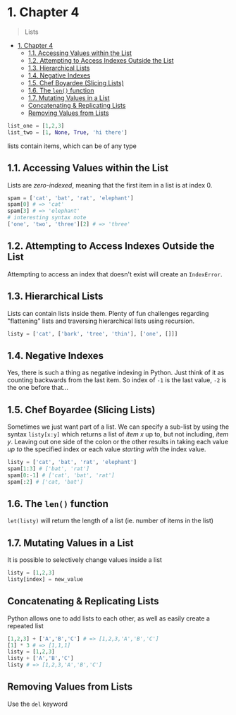 # 1. Chapter 4

> Lists

- [1. Chapter 4](#1-chapter-4)
  - [1.1. Accessing Values within the List](#11-accessing-values-within-the-list)
  - [1.2. Attempting to Access Indexes Outside the List](#12-attempting-to-access-indexes-outside-the-list)
  - [1.3. Hierarchical Lists](#13-hierarchical-lists)
  - [1.4. Negative Indexes](#14-negative-indexes)
  - [1.5. Chef Boyardee (Slicing Lists)](#15-chef-boyardee-slicing-lists)
  - [1.6. The `len()` function](#16-the-len-function)
  - [1.7. Mutating Values in a List](#17-mutating-values-in-a-list)
  - [Concatenating & Replicating Lists](#concatenating--replicating-lists)
  - [Removing Values from Lists](#removing-values-from-lists)

``` python
list_one = [1,2,3]
list_two = [1, None, True, 'hi there']
```

lists contain items, which can be of any type

## 1.1. Accessing Values within the List

Lists are *zero-indexed*, meaning that the first item in a list is at index 0.

``` python
spam = ['cat', 'bat', 'rat', 'elephant']
spam[0] # => 'cat'
spam[3] # => 'elephant'
# interesting syntax note
['one', 'two', 'three'][2] # => 'three'
```

## 1.2. Attempting to Access Indexes Outside the List

Attempting to access an index that doesn't exist will create an `IndexError`.

## 1.3. Hierarchical Lists

Lists can contain lists inside them.  Plenty of fun challenges regarding "flattening" lists and traversing hierarchical lists using recursion.

``` python
listy = ['cat', ['bark', 'tree', 'thin'], ['one', []]]
```

## 1.4. Negative Indexes

Yes, there is such a thing as negative indexing in Python. Just think of it as counting backwards from the last item.  So index of `-1` is the last value, `-2` is the one before that...

## 1.5. Chef Boyardee (Slicing Lists)

Sometimes we just want part of a list.  We can specify a sub-list by using the syntax `listy[x:y]` which returns a list of *item x* up to, but not including, *item y*.  Leaving out one side of the colon or the other results in taking each value *up to* the specified index or each value *starting with* the index value.

``` python
listy = ['cat', 'bat', 'rat', 'elephant']
spam[1:3] # ['bat', 'rat']
spam[0:-1] # ['cat', 'bat', 'rat']
spam[:2] # ['cat, 'bat']
```

## 1.6. The `len()` function

`let(listy)` will return the length of a list (ie. number of items in the list)

## 1.7. Mutating Values in a List

It is possible to selectively change values inside a list

``` python
listy = [1,2,3]
listy[index] = new_value
```

## Concatenating & Replicating Lists

Python allows one to add lists to each other, as well as easily create a repeated list

``` python
[1,2,3] + ['A','B','C'] # => [1,2,3,'A','B','C']
[1] * 3 # => [1,1,1]
listy = [1,2,3]
listy + ['A','B','C']
listy # => [1,2,3,'A','B','C']
```

## Removing Values from Lists

Use the `del` keyword
